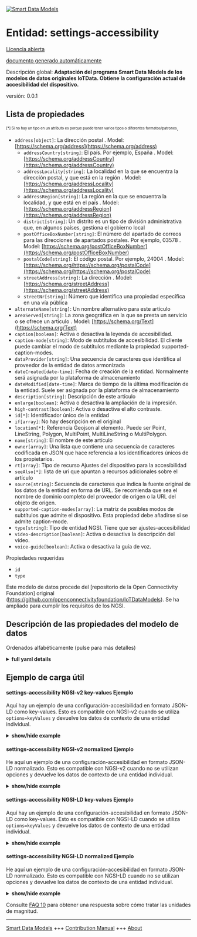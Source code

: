 <!-- 10-Header -->  
[![Smart Data Models](https://smartdatamodels.org/wp-content/uploads/2022/01/SmartDataModels_logo.png "Logo")](https://smartdatamodels.org)  
Entidad: settings-accessibility  
===============================<!-- /10-Header -->  
<!-- 15-License -->  
[Licencia abierta](https://github.com/smart-data-models//dataModel.OCF/blob/master/settings-accessibility/LICENSE.md)  
[documento generado automáticamente](https://docs.google.com/presentation/d/e/2PACX-1vTs-Ng5dIAwkg91oTTUdt8ua7woBXhPnwavZ0FxgR8BsAI_Ek3C5q97Nd94HS8KhP-r_quD4H0fgyt3/pub?start=false&loop=false&delayms=3000#slide=id.gb715ace035_0_60)  
<!-- /15-License -->  
<!-- 20-Description -->  
Descripción global: **Adaptación del programa Smart Data Models de los modelos de datos originales IoTData. Obtiene la configuración actual de accesibilidad del dispositivo.**  
versión: 0.0.1  
<!-- /20-Description -->  
<!-- 30-PropertiesList -->  

## Lista de propiedades  

<sup><sub>[*] Si no hay un tipo en un atributo es porque puede tener varios tipos o diferentes formatos/patrones</sub></sup>.  
- `address[object]`: La dirección postal  . Model: [https://schema.org/address](https://schema.org/address)	- `addressCountry[string]`: El país. Por ejemplo, España  . Model: [https://schema.org/addressCountry](https://schema.org/addressCountry)  
	- `addressLocality[string]`: La localidad en la que se encuentra la dirección postal, y que está en la región  . Model: [https://schema.org/addressLocality](https://schema.org/addressLocality)  
	- `addressRegion[string]`: La región en la que se encuentra la localidad, y que está en el país  . Model: [https://schema.org/addressRegion](https://schema.org/addressRegion)  
	- `district[string]`: Un distrito es un tipo de división administrativa que, en algunos países, gestiona el gobierno local    
	- `postOfficeBoxNumber[string]`: El número del apartado de correos para las direcciones de apartados postales. Por ejemplo, 03578  . Model: [https://schema.org/postOfficeBoxNumber](https://schema.org/postOfficeBoxNumber)  
	- `postalCode[string]`: El código postal. Por ejemplo, 24004  . Model: [https://schema.org/https://schema.org/postalCode](https://schema.org/https://schema.org/postalCode)  
	- `streetAddress[string]`: La dirección  . Model: [https://schema.org/streetAddress](https://schema.org/streetAddress)  
	- `streetNr[string]`: Número que identifica una propiedad específica en una vía pública    
- `alternateName[string]`: Un nombre alternativo para este artículo  - `areaServed[string]`: La zona geográfica en la que se presta un servicio o se ofrece un artículo  . Model: [https://schema.org/Text](https://schema.org/Text)- `caption[boolean]`: Activa o desactiva la leyenda de accesibilidad.  - `caption-mode[string]`: Modo de subtítulos de accesibilidad. El cliente puede cambiar el modo de subtítulos mediante la propiedad supported-caption-modes.  - `dataProvider[string]`: Una secuencia de caracteres que identifica al proveedor de la entidad de datos armonizada  - `dateCreated[date-time]`: Fecha de creación de la entidad. Normalmente será asignada por la plataforma de almacenamiento  - `dateModified[date-time]`: Marca de tiempo de la última modificación de la entidad. Suele ser asignada por la plataforma de almacenamiento  - `description[string]`: Descripción de este artículo  - `enlarge[boolean]`: Activa o desactiva la ampliación de la impresión.  - `high-contrast[boolean]`: Activa o desactiva el alto contraste.  - `id[*]`: Identificador único de la entidad  - `if[array]`: No hay descripción en el original  - `location[*]`: Referencia Geojson al elemento. Puede ser Point, LineString, Polygon, MultiPoint, MultiLineString o MultiPolygon.  - `name[string]`: El nombre de este artículo  - `owner[array]`: Una lista que contiene una secuencia de caracteres codificada en JSON que hace referencia a los identificadores únicos de los propietarios.  - `rt[array]`: Tipo de recurso Ajustes del dispositivo para la accesibilidad  - `seeAlso[*]`: lista de uri que apuntan a recursos adicionales sobre el artículo  - `source[string]`: Secuencia de caracteres que indica la fuente original de los datos de la entidad en forma de URL. Se recomienda que sea el nombre de dominio completo del proveedor de origen o la URL del objeto de origen.  - `supported-caption-modes[array]`: La matriz de posibles modos de subtítulos que admite el dispositivo. Esta propiedad debe añadirse si se admite caption-mode.  - `type[string]`: Tipo de entidad NGSI. Tiene que ser ajustes-accesibilidad  - `video-description[boolean]`: Activa o desactiva la descripción del vídeo.  - `voice-guide[boolean]`: Activa o desactiva la guía de voz.  <!-- /30-PropertiesList -->  
<!-- 35-RequiredProperties -->  
Propiedades requeridas  
- `id`  - `type`  <!-- /35-RequiredProperties -->  
<!-- 40-RequiredProperties -->  
Este modelo de datos procede del [repositorio de la Open Connectivity Foundation] original (https://github.com/openconnectivityfoundation/IoTDataModels). Se ha ampliado para cumplir los requisitos de los NGSI.  
<!-- /40-RequiredProperties -->  
<!-- 50-DataModelHeader -->  
## Descripción de las propiedades del modelo de datos  
Ordenados alfabéticamente (pulse para más detalles)  
<!-- /50-DataModelHeader -->  
<!-- 60-ModelYaml -->  
<details><summary><strong>full yaml details</strong></summary>    
```yaml  
settings-accessibility:    
  description: Smart Data Models Program adaptation of the original IoTData data Models. Gets current device accessibility settings.    
  properties:    
    address:    
      description: The mailing address    
      properties:    
        addressCountry:    
          description: 'The country. For example, Spain'    
          type: string    
          x-ngsi:    
            model: https://schema.org/addressCountry    
            type: Property    
        addressLocality:    
          description: 'The locality in which the street address is, and which is in the region'    
          type: string    
          x-ngsi:    
            model: https://schema.org/addressLocality    
            type: Property    
        addressRegion:    
          description: 'The region in which the locality is, and which is in the country'    
          type: string    
          x-ngsi:    
            model: https://schema.org/addressRegion    
            type: Property    
        district:    
          description: 'A district is a type of administrative division that, in some countries, is managed by the local government'    
          type: string    
          x-ngsi:    
            type: Property    
        postOfficeBoxNumber:    
          description: 'The post office box number for PO box addresses. For example, 03578'    
          type: string    
          x-ngsi:    
            model: https://schema.org/postOfficeBoxNumber    
            type: Property    
        postalCode:    
          description: 'The postal code. For example, 24004'    
          type: string    
          x-ngsi:    
            model: https://schema.org/https://schema.org/postalCode    
            type: Property    
        streetAddress:    
          description: The street address    
          type: string    
          x-ngsi:    
            model: https://schema.org/streetAddress    
            type: Property    
        streetNr:    
          description: Number identifying a specific property on a public street    
          type: string    
          x-ngsi:    
            type: Property    
      type: object    
      x-ngsi:    
        model: https://schema.org/address    
        type: Property    
    alternateName:    
      description: An alternative name for this item    
      type: string    
      x-ngsi:    
        type: Property    
    areaServed:    
      description: The geographic area where a service or offered item is provided    
      type: string    
      x-ngsi:    
        model: https://schema.org/Text    
        type: Property    
    caption:    
      description: Turns on or off accessibility caption.    
      type: boolean    
      x-ngsi:    
        type: Property    
    caption-mode:    
      description: Accessibility Caption Mode. Client can change caption-mode using supported-caption-modes property.    
      type: string    
      x-ngsi:    
        type: Property    
    dataProvider:    
      description: A sequence of characters identifying the provider of the harmonised data entity    
      type: string    
      x-ngsi:    
        type: Property    
    dateCreated:    
      description: Entity creation timestamp. This will usually be allocated by the storage platform    
      format: date-time    
      type: string    
      x-ngsi:    
        type: Property    
    dateModified:    
      description: Timestamp of the last modification of the entity. This will usually be allocated by the storage platform    
      format: date-time    
      type: string    
      x-ngsi:    
        type: Property    
    description:    
      description: A description of this item    
      type: string    
      x-ngsi:    
        type: Property    
    enlarge:    
      description: Turns on or off print enlargement.    
      type: boolean    
      x-ngsi:    
        type: Property    
    high-contrast:    
      description: Turns on or off high contrast.    
      type: boolean    
      x-ngsi:    
        type: Property    
    id:    
      anyOf:    
        - description: Identifier format of any NGSI entity    
          maxLength: 256    
          minLength: 1    
          pattern: ^[\w\-\.\{\}\$\+\*\[\]`|~^@!,:\\]+$    
          type: string    
          x-ngsi:    
            type: Property    
        - description: Identifier format of any NGSI entity    
          format: uri    
          type: string    
          x-ngsi:    
            type: Property    
      description: Unique identifier of the entity    
      x-ngsi:    
        type: Property    
    if:    
      description: No description is available in the original    
      items:    
        enum:    
          - oic.if.rw    
          - oic.if.baseline    
        type: string    
      minItems: 1    
      readOnly: true    
      type: array    
      uniqueItems: true    
      x-ngsi:    
        type: Property    
    location:    
      description: 'Geojson reference to the item. It can be Point, LineString, Polygon, MultiPoint, MultiLineString or MultiPolygon'    
      oneOf:    
        - description: Geojson reference to the item. Point    
          properties:    
            bbox:    
              items:    
                type: number    
              minItems: 4    
              type: array    
            coordinates:    
              items:    
                type: number    
              minItems: 2    
              type: array    
            type:    
              enum:    
                - Point    
              type: string    
          required:    
            - type    
            - coordinates    
          title: GeoJSON Point    
          type: object    
          x-ngsi:    
            type: GeoProperty    
        - description: Geojson reference to the item. LineString    
          properties:    
            bbox:    
              items:    
                type: number    
              minItems: 4    
              type: array    
            coordinates:    
              items:    
                items:    
                  type: number    
                minItems: 2    
                type: array    
              minItems: 2    
              type: array    
            type:    
              enum:    
                - LineString    
              type: string    
          required:    
            - type    
            - coordinates    
          title: GeoJSON LineString    
          type: object    
          x-ngsi:    
            type: GeoProperty    
        - description: Geojson reference to the item. Polygon    
          properties:    
            bbox:    
              items:    
                type: number    
              minItems: 4    
              type: array    
            coordinates:    
              items:    
                items:    
                  items:    
                    type: number    
                  minItems: 2    
                  type: array    
                minItems: 4    
                type: array    
              type: array    
            type:    
              enum:    
                - Polygon    
              type: string    
          required:    
            - type    
            - coordinates    
          title: GeoJSON Polygon    
          type: object    
          x-ngsi:    
            type: GeoProperty    
        - description: Geojson reference to the item. MultiPoint    
          properties:    
            bbox:    
              items:    
                type: number    
              minItems: 4    
              type: array    
            coordinates:    
              items:    
                items:    
                  type: number    
                minItems: 2    
                type: array    
              type: array    
            type:    
              enum:    
                - MultiPoint    
              type: string    
          required:    
            - type    
            - coordinates    
          title: GeoJSON MultiPoint    
          type: object    
          x-ngsi:    
            type: GeoProperty    
        - description: Geojson reference to the item. MultiLineString    
          properties:    
            bbox:    
              items:    
                type: number    
              minItems: 4    
              type: array    
            coordinates:    
              items:    
                items:    
                  items:    
                    type: number    
                  minItems: 2    
                  type: array    
                minItems: 2    
                type: array    
              type: array    
            type:    
              enum:    
                - MultiLineString    
              type: string    
          required:    
            - type    
            - coordinates    
          title: GeoJSON MultiLineString    
          type: object    
          x-ngsi:    
            type: GeoProperty    
        - description: Geojson reference to the item. MultiLineString    
          properties:    
            bbox:    
              items:    
                type: number    
              minItems: 4    
              type: array    
            coordinates:    
              items:    
                items:    
                  items:    
                    items:    
                      type: number    
                    minItems: 2    
                    type: array    
                  minItems: 4    
                  type: array    
                type: array    
              type: array    
            type:    
              enum:    
                - MultiPolygon    
              type: string    
          required:    
            - type    
            - coordinates    
          title: GeoJSON MultiPolygon    
          type: object    
          x-ngsi:    
            type: GeoProperty    
      x-ngsi:    
        type: GeoProperty    
    name:    
      description: The name of this item    
      type: string    
      x-ngsi:    
        type: Property    
    owner:    
      description: A List containing a JSON encoded sequence of characters referencing the unique Ids of the owner(s)    
      items:    
        anyOf:    
          - description: Identifier format of any NGSI entity    
            maxLength: 256    
            minLength: 1    
            pattern: ^[\w\-\.\{\}\$\+\*\[\]`|~^@!,:\\]+$    
            type: string    
            x-ngsi:    
              type: Property    
          - description: Identifier format of any NGSI entity    
            format: uri    
            type: string    
            x-ngsi:    
              type: Property    
        description: Unique identifier of the entity    
        x-ngsi:    
          type: Property    
      type: array    
      x-ngsi:    
        type: Property    
    rt:    
      description: The Resource Type of Device Settings for accessibility    
      items:    
        enum:    
          - oic.r.settings.accessibility    
        type: string    
      minItems: 1    
      readOnly: true    
      type: array    
      uniqueItems: true    
      x-ngsi:    
        type: Property    
    seeAlso:    
      description: list of uri pointing to additional resources about the item    
      oneOf:    
        - items:    
            format: uri    
            type: string    
          minItems: 1    
          type: array    
        - format: uri    
          type: string    
      x-ngsi:    
        type: Property    
    source:    
      description: 'A sequence of characters giving the original source of the entity data as a URL. Recommended to be the fully qualified domain name of the source provider, or the URL to the source object'    
      type: string    
      x-ngsi:    
        type: Property    
    supported-caption-modes:    
      description: The array of possible caption modes the device supports. This property should be added if caption-mode is supported.    
      items:    
        type: string    
      minItems: 1    
      readOnly: true    
      type: array    
      x-ngsi:    
        type: Property    
    type:    
      description: NGSI entity type. It has to be settings-accessibility    
      enum:    
        - settings-accessibility    
      type: string    
      x-ngsi:    
        type: Property    
    video-description:    
      description: Turns on or off video description.    
      type: boolean    
      x-ngsi:    
        type: Property    
    voice-guide:    
      description: Turns on or off voice guide.    
      type: boolean    
      x-ngsi:    
        type: Property    
  required:    
    - id    
    - type    
  type: object    
  x-derived-from: https://github.com/OpenInterConnect/IoTDataModels/blob/master/settings-accessibilityResURI.swagger.json    
  x-disclaimer: 'Redistribution and use in source and binary forms, with or without modification, are permitted  provided that the license conditions are met. Copyleft (c) 2022 Contributors to Smart Data Models Program'    
  x-license-url: https://github.com/smart-data-models/dataModel.OCF/blob/master/settings-accessibility/LICENSE.md    
  x-model-schema: https://smart-data-models.github.io/dataModel.IoTDataModels/settings-accessibility/schema.json    
  x-model-tags: OCF    
  x-version: 0.0.1    
```  
</details>    
<!-- /60-ModelYaml -->  
<!-- 70-MiddleNotes -->  
<!-- /70-MiddleNotes -->  
<!-- 80-Examples -->  
## Ejemplo de carga útil  
#### settings-accessibility NGSI-v2 key-values Ejemplo  
Aquí hay un ejemplo de una configuración-accesibilidad en formato JSON-LD como key-values. Esto es compatible con NGSI-v2 cuando se utiliza `options=keyValues` y devuelve los datos de contexto de una entidad individual.  
<details><summary><strong>show/hide example</strong></summary>    
```json  
{  
    "id": "urn:ngsi-ld:settings-accessibility:id:UYNP:54359209",  
    "dateCreated": "1999-03-01T07:36:19Z",  
    "dateModified": "1971-10-23T22:48:05Z",  
    "source": "Positive people government measure. Open though window fund happy dinner political. School full",  
    "name": "Thousand allow senior third condition lay. Group success floor foot. Friend expert check ability bar at. Wife lead cover by talk head before.",  
    "alternateName": "Mr represent yeah believe me you responsibility. Bill record com",  
    "description": "Difficult little despite foot. First race maintain be road seem test investment.",  
    "dataProvider": "Court five fine community together next entire. Somebody force century hot ",  
    "owner": [  
        "urn:ngsi-ld:settings-accessibility:items:EXWB:77961969",  
        "urn:ngsi-ld:settings-accessibility:items:BXLI:79322410"  
    ],  
    "seeAlso": [  
        "urn:ngsi-ld:settings-accessibility:items:DWXN:61706508"  
    ],  
    "location": {  
        "type": "Point",  
        "coordinates": [  
            -82.4260675,  
            -77.021835  
        ]  
    },  
    "address": {  
        "streetAddress": "A same interview she. Cold h",  
        "addressLocality": "Enter size line security box. C",  
        "addressRegion": "Next mouth throw believe. Possible street wrong finally. My commun",  
        "addressCountry": "Clearly character simply couple issue small tel",  
        "postalCode": "Detail office article indicate industry sister result military. Several may letter tonight hotel. So threat personal size couple way.",  
        "postOfficeBoxNumber": "Tonight television apply remember personal whether father. While standard condition economic safe decide nearly.",  
        "streetNr": "Lose between that peace site. Another condition stage product control month.",  
        "district": "Record move society charge wall. Area degree budget. West according late."  
    },  
    "areaServed": "Avoid civil c",  
    "rt": [  
        "oic.r.settings.accessibility"  
    ],  
    "if": [  
        "oic.if.baseline"  
    ],  
    "voice-guide": false,  
    "video-description": false,  
    "caption": false,  
    "caption-mode": "Serve analysis ahead space challenge at resource. Century city wide policy order. Almost can mo",  
    "supported-caption-modes": [  
        "Since attack stuff force lay eight class end."  
    ],  
    "high-contrast": true,  
    "enlarge": false,  
    "type": "settings-accessibility"  
}  
```  
</details>  
#### settings-accessibility NGSI-v2 normalized Ejemplo  
He aquí un ejemplo de una configuración-accesibilidad en formato JSON-LD normalizado. Esto es compatible con NGSI-v2 cuando no se utilizan opciones y devuelve los datos de contexto de una entidad individual.  
<details><summary><strong>show/hide example</strong></summary>    
```json  
{  
    "id": "urn:ngsi-ld:settings-accessibility:id:UYNP:54359209",  
    "dateCreated": {  
        "type": "DateTime",  
        "value": "1999-03-01T07:36:19Z"  
    },  
    "dateModified": {  
        "type": "DateTime",  
        "value": "1971-10-23T22:48:05Z"  
    },  
    "source": {  
        "type": "Text",  
        "value": "Positive people government measure. Open though window fund happy dinner political. School full"  
    },  
    "name": {  
        "type": "Text",  
        "value": "Thousand allow senior third condition lay. Group success floor foot. Friend expert check ability bar at. Wife lead cover by talk head before."  
    },  
    "alternateName": {  
        "type": "Text",  
        "value": "Mr represent yeah believe me you responsibility. Bill record com"  
    },  
    "description": {  
        "type": "Text",  
        "value": "Difficult little despite foot. First race maintain be road seem test investment."  
    },  
    "dataProvider": {  
        "type": "Text",  
        "value": "Court five fine community together next entire. Somebody force century hot "  
    },  
    "owner": {  
        "type": "StructuredValue",  
        "value": [  
            "urn:ngsi-ld:settings-accessibility:items:EXWB:77961969",  
            "urn:ngsi-ld:settings-accessibility:items:BXLI:79322410"  
        ]  
    },  
    "seeAlso": {  
        "type": "StructuredValue",  
        "value": [  
            "urn:ngsi-ld:settings-accessibility:items:DWXN:61706508"  
        ]  
    },  
    "location": {  
        "type": "geo:json",  
        "value": {  
            "type": "Point",  
            "coordinates": [  
                -82.4260675,  
                -77.021835  
            ]  
        }  
    },  
    "address": {  
        "type": "StructuredValue",  
        "value": {  
            "streetAddress": "A same interview she. Cold h",  
            "addressLocality": "Enter size line security box. C",  
            "addressRegion": "Next mouth throw believe. Possible street wrong finally. My commun",  
            "addressCountry": "Clearly character simply couple issue small tel",  
            "postalCode": "Detail office article indicate industry sister result military. Several may letter tonight hotel. So threat personal size couple way.",  
            "postOfficeBoxNumber": "Tonight television apply remember personal whether father. While standard condition economic safe decide nearly.",  
            "streetNr": "Lose between that peace site. Another condition stage product control month.",  
            "district": "Record move society charge wall. Area degree budget. West according late."  
        }  
    },  
    "areaServed": {  
        "type": "Text",  
        "value": "Avoid civil c"  
    },  
    "rt": {  
        "type": "StructuredValue",  
        "value": [  
            "oic.r.settings.accessibility"  
        ]  
    },  
    "if": {  
        "type": "StructuredValue",  
        "value": [  
            "oic.if.baseline"  
        ]  
    },  
    "voice-guide": {  
        "type": "Boolean",  
        "value": false  
    },  
    "video-description": {  
        "type": "Boolean",  
        "value": false  
    },  
    "caption": {  
        "type": "Boolean",  
        "value": false  
    },  
    "caption-mode": {  
        "type": "Text",  
        "value": "Serve analysis ahead space challenge at resource. Century city wide policy order. Almost can mo"  
    },  
    "supported-caption-modes": {  
        "type": "StructuredValue",  
        "value": [  
            "Since attack stuff force lay eight class end."  
        ]  
    },  
    "high-contrast": {  
        "type": "Boolean",  
        "value": true  
    },  
    "enlarge": {  
        "type": "Boolean",  
        "value": false  
    },  
    "type": "settings-accessibility"  
}  
```  
</details>  
#### settings-accessibility NGSI-LD key-values Ejemplo  
Aquí hay un ejemplo de una configuración-accesibilidad en formato JSON-LD como key-values. Esto es compatible con NGSI-LD cuando se utiliza `options=keyValues` y devuelve los datos de contexto de una entidad individual.  
<details><summary><strong>show/hide example</strong></summary>    
```json  
{  
    "id": "urn:ngsi-ld:settings-accessibility:id:UYNP:54359209",  
    "dateCreated": "1999-03-01T07:36:19Z",  
    "dateModified": "1971-10-23T22:48:05Z",  
    "source": "Positive people government measure. Open though window fund happy dinner political. School full",  
    "name": "Thousand allow senior third condition lay. Group success floor foot. Friend expert check ability bar at. Wife lead cover by talk head before.",  
    "alternateName": "Mr represent yeah believe me you responsibility. Bill record com",  
    "description": "Difficult little despite foot. First race maintain be road seem test investment.",  
    "dataProvider": "Court five fine community together next entire. Somebody force century hot ",  
    "owner": [  
        "urn:ngsi-ld:settings-accessibility:items:EXWB:77961969",  
        "urn:ngsi-ld:settings-accessibility:items:BXLI:79322410"  
    ],  
    "seeAlso": [  
        "urn:ngsi-ld:settings-accessibility:items:DWXN:61706508"  
    ],  
    "location": {  
        "type": "Point",  
        "coordinates": [  
            -82.4260675,  
            -77.021835  
        ]  
    },  
    "address": {  
        "streetAddress": "A same interview she. Cold h",  
        "addressLocality": "Enter size line security box. C",  
        "addressRegion": "Next mouth throw believe. Possible street wrong finally. My commun",  
        "addressCountry": "Clearly character simply couple issue small tel",  
        "postalCode": "Detail office article indicate industry sister result military. Several may letter tonight hotel. So threat personal size couple way.",  
        "postOfficeBoxNumber": "Tonight television apply remember personal whether father. While standard condition economic safe decide nearly.",  
        "streetNr": "Lose between that peace site. Another condition stage product control month.",  
        "district": "Record move society charge wall. Area degree budget. West according late."  
    },  
    "areaServed": "Avoid civil c",  
    "rt": [  
        "oic.r.settings.accessibility"  
    ],  
    "if": [  
        "oic.if.baseline"  
    ],  
    "voice-guide": false,  
    "video-description": false,  
    "caption": false,  
    "caption-mode": "Serve analysis ahead space challenge at resource. Century city wide policy order. Almost can mo",  
    "supported-caption-modes": [  
        "Since attack stuff force lay eight class end."  
    ],  
    "high-contrast": true,  
    "enlarge": false,  
    "type": "settings-accessibility",  
    "@context": [  
        "https://smartdatamodels.org/context.jsonld"  
    ]  
}  
```  
</details>  
#### settings-accessibility NGSI-LD normalized Ejemplo  
He aquí un ejemplo de una configuración-accesibilidad en formato JSON-LD normalizado. Esto es compatible con NGSI-LD cuando no se utilizan opciones y devuelve los datos de contexto de una entidad individual.  
<details><summary><strong>show/hide example</strong></summary>    
```json  
{  
    "id": "urn:ngsi-ld:settings-accessibility:id:UYNP:54359209",  
    "dateCreated": {  
        "type": "Property",  
        "value": {  
            "@type": "DateTime",  
            "@value": "1999-03-01T07:36:19Z"  
        }  
    },  
    "dateModified": {  
        "type": "Property",  
        "value": {  
            "@type": "DateTime",  
            "@value": "1971-10-23T22:48:05Z"  
        }  
    },  
    "source": {  
        "type": "Property",  
        "value": "Positive people government measure. Open though window fund happy dinner political. School full"  
    },  
    "name": {  
        "type": "Property",  
        "value": "Thousand allow senior third condition lay. Group success floor foot. Friend expert check ability bar at. Wife lead cover by talk head before."  
    },  
    "alternateName": {  
        "type": "Property",  
        "value": "Mr represent yeah believe me you responsibility. Bill record com"  
    },  
    "description": {  
        "type": "Property",  
        "value": "Difficult little despite foot. First race maintain be road seem test investment."  
    },  
    "dataProvider": {  
        "type": "Property",  
        "value": "Court five fine community together next entire. Somebody force century hot "  
    },  
    "owner": {  
        "type": "Property",  
        "value": [  
            "urn:ngsi-ld:settings-accessibility:items:EXWB:77961969",  
            "urn:ngsi-ld:settings-accessibility:items:BXLI:79322410"  
        ]  
    },  
    "seeAlso": {  
        "type": "Property",  
        "value": [  
            "urn:ngsi-ld:settings-accessibility:items:DWXN:61706508"  
        ]  
    },  
    "location": {  
        "type": "GeoProperty",  
        "value": {  
            "type": "Point",  
            "coordinates": [  
                -82.4260675,  
                -77.021835  
            ]  
        }  
    },  
    "address": {  
        "type": "Property",  
        "value": {  
            "streetAddress": "A same interview she. Cold h",  
            "addressLocality": "Enter size line security box. C",  
            "addressRegion": "Next mouth throw believe. Possible street wrong finally. My commun",  
            "addressCountry": "Clearly character simply couple issue small tel",  
            "postalCode": "Detail office article indicate industry sister result military. Several may letter tonight hotel. So threat personal size couple way.",  
            "postOfficeBoxNumber": "Tonight television apply remember personal whether father. While standard condition economic safe decide nearly.",  
            "streetNr": "Lose between that peace site. Another condition stage product control month.",  
            "district": "Record move society charge wall. Area degree budget. West according late."  
        }  
    },  
    "areaServed": {  
        "type": "Property",  
        "value": "Avoid civil c"  
    },  
    "rt": {  
        "type": "Property",  
        "value": [  
            "oic.r.settings.accessibility"  
        ]  
    },  
    "if": {  
        "type": "Property",  
        "value": [  
            "oic.if.baseline"  
        ]  
    },  
    "voice-guide": {  
        "type": "Property",  
        "value": false  
    },  
    "video-description": {  
        "type": "Property",  
        "value": false  
    },  
    "caption": {  
        "type": "Property",  
        "value": false  
    },  
    "caption-mode": {  
        "type": "Property",  
        "value": "Serve analysis ahead space challenge at resource. Century city wide policy order. Almost can mo"  
    },  
    "supported-caption-modes": {  
        "type": "Property",  
        "value": [  
            "Since attack stuff force lay eight class end."  
        ]  
    },  
    "high-contrast": {  
        "type": "Property",  
        "value": true  
    },  
    "enlarge": {  
        "type": "Property",  
        "value": false  
    },  
    "type": "settings-accessibility",  
    "@context": [  
        "https://smartdatamodels.org/context.jsonld"  
    ]  
}  
```  
</details><!-- /80-Examples -->  
<!-- 90-FooterNotes -->  
<!-- /90-FooterNotes -->  
<!-- 95-Units -->  
Consulte [FAQ 10](https://smartdatamodels.org/index.php/faqs/) para obtener una respuesta sobre cómo tratar las unidades de magnitud.  
<!-- /95-Units -->  
<!-- 97-LastFooter -->  
---  
[Smart Data Models](https://smartdatamodels.org) +++ [Contribution Manual](https://bit.ly/contribution_manual) +++ [About](https://bit.ly/Introduction_SDM)<!-- /97-LastFooter -->  
